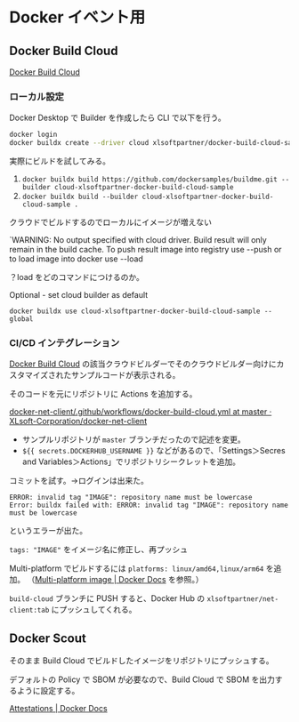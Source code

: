 # Docker イベント用

## Docker Build Cloud

[Docker Build Cloud](https://app.docker.com/build/accounts/xlsoftpartner/builders/docker-build-cloud-sample/cli)

### ローカル設定

Docker Desktop で Builder を作成したら CLI で以下を行う。

```sh
docker login
docker buildx create --driver cloud xlsoftpartner/docker-build-cloud-sample
```

実際にビルドを試してみる。

1) `docker buildx build https://github.com/dockersamples/buildme.git --builder cloud-xlsoftpartner-docker-build-cloud-sample`
2) `docker buildx build --builder cloud-xlsoftpartner-docker-build-cloud-sample .`

クラウドでビルドするのでローカルにイメージが増えない

`WARNING: No output specified with cloud driver. Build result will only remain in the build cache. To push result image into registry use --push or to load image into docker use --load

？load をどのコマンドにつけるのか。

Optional - set cloud builder as default

`docker buildx use cloud-xlsoftpartner-docker-build-cloud-sample --global`


### CI/CD インテグレーション

[Docker Build Cloud](https://app.docker.com/build/accounts/xlsoftpartner/builders/docker-build-cloud-sample/gha) の該当クラウドビルダーでそのクラウドビルダー向けにカスタマイズされたサンプルコードが表示される。

そのコードを元にリポジトリに Actions を追加する。

[docker\-net\-client/\.github/workflows/docker\-build\-cloud\.yml at master · XLsoft\-Corporation/docker\-net\-client](https://github.com/XLsoft-Corporation/docker-net-client/blob/master/.github/workflows/docker-build-cloud.yml)

- サンプルリポジトリが `master` ブランチだったので記述を変更。
- `${{ secrets.DOCKERHUB_USERNAME }}` などがあるので、「Settings＞Secres and Variables＞Actions」でリポジトリシークレットを追加。

コミットを試す。→ログインは出来た。

```text
ERROR: invalid tag "IMAGE": repository name must be lowercase
Error: buildx failed with: ERROR: invalid tag "IMAGE": repository name must be lowercase
```

というエラーが出た。

`tags: "IMAGE"` をイメージ名に修正し、再プッシュ


Multi-platform でビルドするには `platforms: linux/amd64,linux/arm64` を追加。 （[Multi\-platform image \| Docker Docs](https://docs.docker.com/build/ci/github-actions/multi-platform/) を参照。）

`build-cloud` ブランチに PUSH すると、Docker Hub の `xlsoftpartner/net-client:tab` にプッシュしてくれる。


## Docker Scout

そのまま Build Cloud でビルドしたイメージをリポジトリにプッシュする。

デフォルトの Policy で SBOM が必要なので、Build Cloud で SBOM を出力するように設定する。

[Attestations \| Docker Docs](https://docs.docker.com/build/ci/github-actions/attestations/#sbom)

